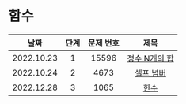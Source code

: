 # 함수

|날짜|단계|문제 번호|제목|
|:---:|:---:|:---:|:---:|
|2022.10.23|1|15596|[정수 N개의 합](https://github.com/drew105/Study_algorithms/blob/main/BAEKJOON/%ED%95%A8%EC%88%98/Code/1.%20%EC%A0%95%EC%88%98%20N%EA%B0%9C%EC%9D%98%20%ED%95%A9.md)|
|2022.10.24|2|4673|[셀프 넘버](https://github.com/drew105/Study_algorithms/blob/main/BAEKJOON/%ED%95%A8%EC%88%98/Code/2.%20%EC%85%80%ED%94%84%20%EB%84%98%EB%B2%84.md)|
|2022.12.28|3|1065|[한수](https://github.com/drew105/Study_algorithms/blob/main/BAEKJOON/%ED%95%A8%EC%88%98/Code/3.%20%ED%95%9C%EC%88%98.md)|